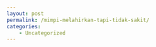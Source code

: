 ```yaml
---
layout: post
permalink: /mimpi-melahirkan-tapi-tidak-sakit/
categories:
    - Uncategorized
---
```



